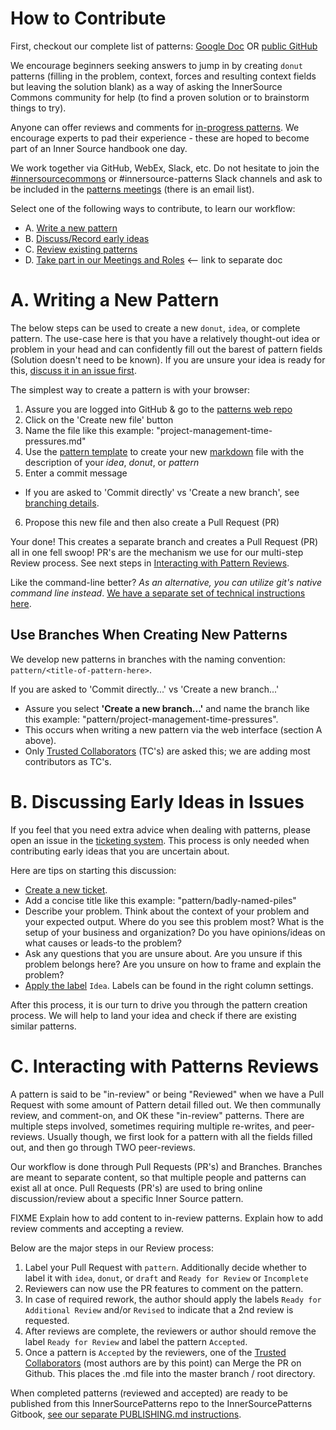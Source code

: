 # How to Contribute

First, checkout our complete list of patterns: [Google Doc](https://docs.google.com/spreadsheets/d/17KPZdCoquTnYSj03pX4v2vn8lrSYO_6HK20u1cwaLPg/edit#gid=0) OR [public GitHub](https://github.com/paypal/InnerSourcePatterns#reviewed-patterns-proven-and-reviewed)

We encourage beginners seeking answers to jump in by creating `donut` patterns (filling in the problem, context, forces and resulting context fields but leaving the solution blank) as a way of asking the InnerSource Commons community for help (to find a proven solution or to brainstorm things to try). 

Anyone can offer reviews and comments for [in-progress patterns](https://github.com/paypal/InnerSourcePatterns/pulls). We encourage experts to pad their experience - these are hoped to become part of an Inner Source handbook one day.

We work together via GitHub, WebEx, Slack, etc. Do not hesitate to join the [#innersourcecommons](https://isc-inviter.herokuapp.com/) or #innersource-patterns Slack channels and ask to be included in the [patterns meetings](/meta/meetings.md) (there is an email list).

Select one of the following ways to contribute, to learn our workflow:

* A. [Write a new pattern](#a-writing-a-new-pattern)
* B. [Discuss/Record early ideas](#b-discussing-early-ideas-in-issues)
* C. [Review existing patterns](#c-interacting-with-patterns-reviews)
* D. [Take part in our Meetings and Roles](/meta/meetings.md) <-- link to separate doc


# A. Writing a New Pattern

The below steps can be used to create a new `donut`, `idea`, or complete pattern. The use-case here is that you have a relatively thought-out idea or problem in your head and can confidently fill out the barest of pattern fields (Solution doesn't need to be known). If you are unsure your idea is ready for this, [discuss it in an issue first](#discussing-early-ideas-in-issues).

The simplest way to create a pattern is with your browser:

1. Assure you are logged into GitHub & go to the [patterns web repo](https://github.com/paypal/InnerSourcePatterns)
2. Click on the 'Create new file' button
3. Name the file like this example: "project-management-time-pressures.md"
4. Use the [pattern template](https://raw.githubusercontent.com/paypal/InnerSourcePatterns/master/meta/pattern-template.md) to create your new [markdown](/meta/markdown-info.md) file with the description of your _idea_, _donut_, or _pattern_
5. Enter a commit message
  * If you are asked to 'Commit directly' vs 'Create a new branch', see [branching details](#use-branches-when-creating-new-patterns).
6. Propose this new file and then also create a Pull Request (PR)

Your done! This creates a separate branch and creates a Pull Request (PR) all in one fell swoop! PR's are the mechanism we use for our multi-step Review process. See next steps in [Interacting with Pattern Reviews](#c-interacting-with-patterns-reviews).

Like the command-line better? *As an alternative, you can utilize git's native command line instead*. [We have a separate set of technical instructions here](/meta/technical-git-howto.md).


## Use Branches When Creating New Patterns
We develop new patterns in branches with the naming convention:  
`pattern/<title-of-pattern-here>`.

If you are asked to 'Commit directly...' vs 'Create a new branch...'

* Assure you select **'Create a new branch...'** and name the branch like this example: "pattern/project-management-time-pressures". 
* This occurs when writing a new pattern via the web interface (section A above).
* Only [Trusted Collaborators](/meta/trusted_collaborators.md) (TC's) are asked this; we are adding most contributors as TC's.



# B. Discussing Early Ideas in Issues

If you feel that you need extra advice when dealing with patterns, please open an issue in the [ticketing system](https://github.com/paypal/InnerSourcePatterns/issues). This process is only needed when contributing early ideas that you are uncertain about. 

Here are tips on starting this discussion:

* [Create a new ticket](https://github.com/paypal/InnerSourcePatterns/issues/new).
* Add a concise title like this example: "pattern/badly-named-piles"
* Describe your problem. Think about the context of your problem and your expected output. Where do you see this problem most? What is the setup of your business and organization? Do you have opinions/ideas on what causes or leads-to the problem?
* Ask any questions that you are unsure about. Are you unsure if this problem belongs here? Are you unsure on how to frame and explain the problem?
* [Apply the label](https://help.github.com/articles/applying-labels-to-issues-and-pull-requests/) `Idea`. Labels can be found in the right column settings.

After this process, it is our turn to drive you through the pattern creation process. We will help to land your idea and check if there are existing  similar patterns.



# C. Interacting with Patterns Reviews

A pattern is said to be "in-review" or being "Reviewed" when we have a Pull Request with some amount of Pattern detail filled out. We then communally review, and comment-on, and OK these "in-review" patterns. There are multiple steps involved, sometimes requiring multiple re-writes, and peer-reviews. Usually though, we first look for a pattern with all the fields filled out, and then go through TWO peer-reviews.

Our workflow is done through Pull Requests (PR's) and Branches. Branches are meant to separate content, so that multiple people and patterns can exist all at once. Pull Requests (PR's) are used to bring online discussion/review about a specific Inner Source pattern. 

FIXME Explain how to add content to in-review patterns. Explain how to add review comments and accepting a review.

Below are the major steps in our Review process:

1. Label your Pull Request with `pattern`. Additionally decide whether to label it with `idea`, `donut`, or `draft` and `Ready for Review` or `Incomplete`
2. Reviewers can now use the PR features to comment on the pattern.
3. In case of required rework, the author should apply the labels `Ready for Additional Review` and/or `Revised` to indicate that a 2nd review is requested.
4. After reviews are complete, the reviewers or author should remove the label `Ready for Review` and label the pattern `Accepted`.
5. Once a pattern is `Accepted` by the reviewers, one of the [Trusted Collaborators](/meta/trusted_collaborators.md) (most authors are by this point) can  Merge the PR on Github. This places the .md file into the master branch / root directory.

When completed patterns (reviewed and accepted) are ready to be published from this InnerSourcePatterns repo to the InnerSourcePatterns Gitbook, [see our separate PUBLISHING.md instructions](/meta/publishing.md).
